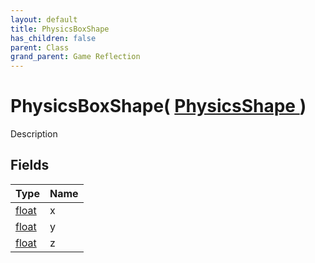 ```yaml
---
layout: default
title: PhysicsBoxShape
has_children: false
parent: Class
grand_parent: Game Reflection
---
```

# PhysicsBoxShape( [ PhysicsShape ](/riftbreaker-wiki/docs/game-reflection/classes/physics_shape/) )
Description 

## Fields

| Type | Name |
|:----------|:--------------|
| [float](/riftbreaker-wiki/docs/game-reflection/components/float/) | x |
| [float](/riftbreaker-wiki/docs/game-reflection/components/float/) | y |
| [float](/riftbreaker-wiki/docs/game-reflection/components/float/) | z |

